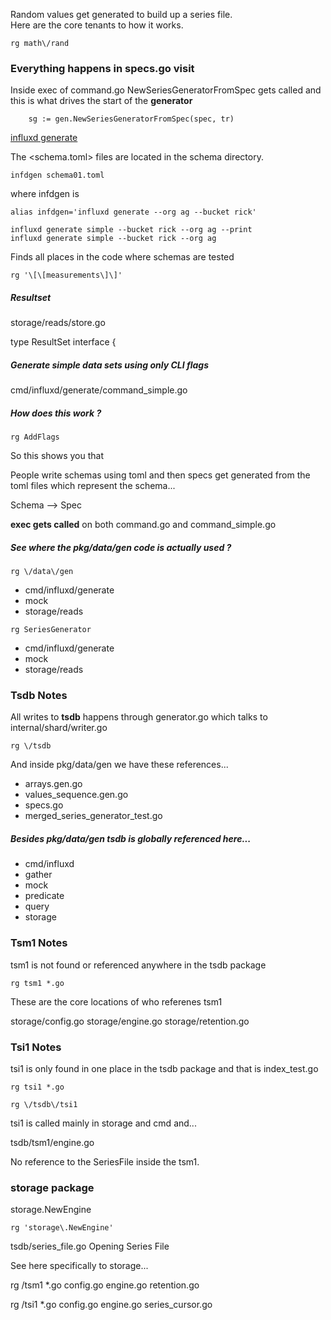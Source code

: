 
Random values get generated to build up a series file.    
Here are the core tenants to how it works.

```
rg math\/rand
```

### Everything happens in specs.go visit

Inside exec of command.go NewSeriesGeneratorFromSpec gets
called and this is what drives the start of the **generator**

```
	sg := gen.NewSeriesGeneratorFromSpec(spec, tr)
```

[influxd generate](https://v2.docs.influxdata.com/v2.0/reference/cli/influxd/generate)

The <schema.toml> files are located in the schema directory.

```
infdgen schema01.toml
```

where infdgen is

```
alias infdgen='influxd generate --org ag --bucket rick'
```

```
influxd generate simple --bucket rick --org ag --print
influxd generate simple --bucket rick --org ag
```

Finds all places in the code where schemas are tested

```
rg '\[\[measurements\]\]'
```

##### Resultset

storage/reads/store.go

type ResultSet interface {

##### Generate simple data sets using only CLI flags

cmd/influxd/generate/command_simple.go

##### How does this work ?

```
rg AddFlags
```

So this shows you that

People write schemas using toml and then specs get generated from
the toml files which represent the schema...

Schema --> Spec

**exec gets called** on both command.go and command_simple.go

##### See where the pkg/data/gen code is actually used ?

```
rg \/data\/gen
```

* cmd/influxd/generate
* mock
* storage/reads

```
rg SeriesGenerator
```

* cmd/influxd/generate
* mock
* storage/reads

### Tsdb Notes

All writes to **tsdb** happens through generator.go which talks to internal/shard/writer.go

```
rg \/tsdb
```

And inside pkg/data/gen we have these references...

* arrays.gen.go
* values_sequence.gen.go
* specs.go
* merged_series_generator_test.go

##### Besides pkg/data/gen tsdb is globally referenced here...

* cmd/influxd
* gather
* mock
* predicate
* query
* storage

### Tsm1 Notes

tsm1 is not found or referenced anywhere in the tsdb package

```
rg tsm1 *.go
```

These are the core locations of who referenes tsm1

storage/config.go
storage/engine.go
storage/retention.go

### Tsi1 Notes

tsi1 is only found in one place in the tsdb package and that is index_test.go

```
rg tsi1 *.go
```

```
rg \/tsdb\/tsi1
```

tsi1 is called mainly in storage and cmd and...

tsdb/tsm1/engine.go

No reference to the SeriesFile inside the tsm1.

### storage package

storage.NewEngine

```
rg 'storage\.NewEngine'
```

tsdb/series_file.go
Opening Series File

See here specifically to storage...

rg \/tsm1 *.go
config.go
engine.go
retention.go

rg \/tsi1 *.go
config.go
engine.go
series_cursor.go
